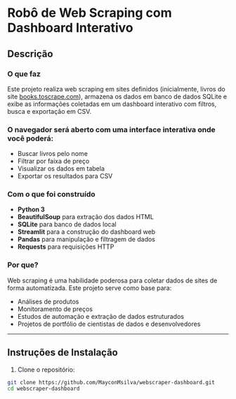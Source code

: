 # Robô de Web Scraping com Dashboard Interativo

## Descrição

### O que faz
Este projeto realiza web scraping em sites definidos (inicialmente, livros do site [books.toscrape.com](https://books.toscrape.com)), armazena os dados em banco de dados SQLite e exibe as informações coletadas em um dashboard interativo com filtros, busca e exportação em CSV.

### O navegador será aberto com uma interface interativa onde você poderá:
- Buscar livros pelo nome
- Filtrar por faixa de preço
- Visualizar os dados em tabela
- Exportar os resultados para CSV

### Com o que foi construído
- **Python 3**
- **BeautifulSoup** para extração dos dados HTML
- **SQLite** para banco de dados local
- **Streamlit** para a construção do dashboard web
- **Pandas** para manipulação e filtragem de dados
- **Requests** para requisições HTTP

### Por que?
Web scraping é uma habilidade poderosa para coletar dados de sites de forma automatizada. Este projeto serve como base para:
- Análises de produtos
- Monitoramento de preços
- Estudos de automação e extração de dados estruturados
- Projetos de portfólio de cientistas de dados e desenvolvedores

---

##  Instruções de Instalação

1. Clone o repositório:
```bash
git clone https://github.com/MayconMsilva/webscraper-dashboard.git
cd webscraper-dashboard

